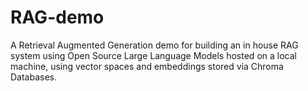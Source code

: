 # RAG-demo

A Retrieval Augmented Generation demo for building an in house RAG system using Open Source Large Language Models hosted on a local machine, using vector spaces and embeddings stored via Chroma Databases.
